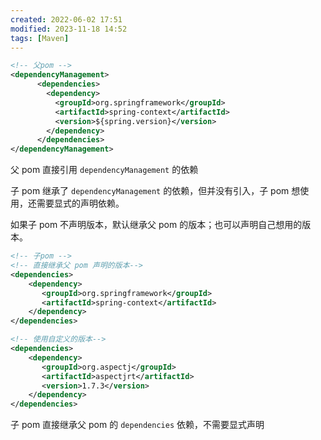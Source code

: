 ```yaml
---
created: 2022-06-02 17:51
modified: 2023-11-18 14:52
tags: [Maven]
---
```


```xml
<!-- 父pom -->
<dependencyManagement>
      <dependencies>
        <dependency>
          <groupId>org.springframework</groupId>
          <artifactId>spring-context</artifactId>
          <version>${spring.version}</version>
        </dependency>
      </dependencies>
</dependencyManagement>
```

父 pom 直接引用 `dependencyManagement` 的依赖

子 pom 继承了 `dependencyManagement` 的依赖，但并没有引入，子 pom 想使用，还需要显式的声明依赖。

如果子 pom 不声明版本，默认继承父 pom 的版本；也可以声明自己想用的版本。

```xml
<!-- 子pom -->
<!-- 直接继承父 pom 声明的版本-->
<dependencies>
    <dependency>
       <groupId>org.springframework</groupId>
       <artifactId>spring-context</artifactId>
    </dependency>
</dependencies>

<!-- 使用自定义的版本-->
<dependencies>
    <dependency>
       <groupId>org.aspectj</groupId>
       <artifactId>aspectjrt</artifactId>
       <version>1.7.3</version>
    </dependency>
</dependencies>
```

子 pom 直接继承父 pom 的 `dependencies` 依赖，不需要显式声明
